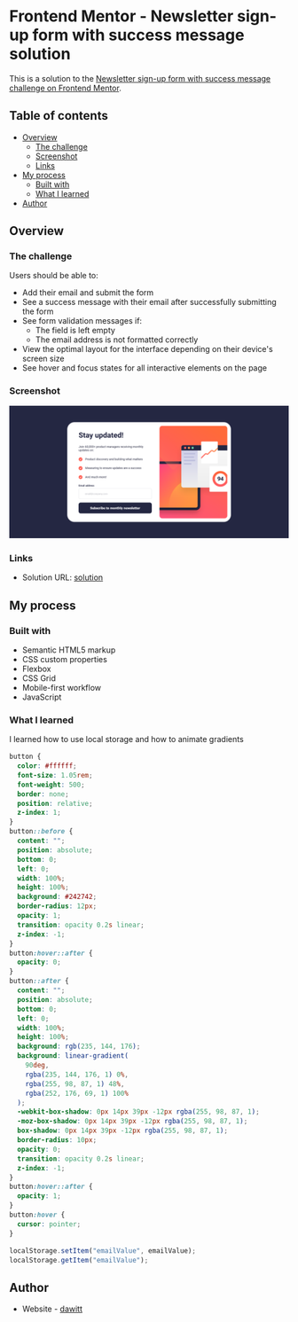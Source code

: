 # Frontend Mentor - Newsletter sign-up form with success message solution

This is a solution to the [Newsletter sign-up form with success message challenge on Frontend Mentor](https://www.frontendmentor.io/challenges/newsletter-signup-form-with-success-message-3FC1AZbNrv).

## Table of contents

- [Overview](#overview)
  - [The challenge](#the-challenge)
  - [Screenshot](#screenshot)
  - [Links](#links)
- [My process](#my-process)
  - [Built with](#built-with)
  - [What I learned](#what-i-learned)
- [Author](#author)

## Overview

### The challenge

Users should be able to:

- Add their email and submit the form
- See a success message with their email after successfully submitting the form
- See form validation messages if:
  - The field is left empty
  - The email address is not formatted correctly
- View the optimal layout for the interface depending on their device's screen size
- See hover and focus states for all interactive elements on the page

### Screenshot

![](./screenshot.png)

### Links

- Solution URL: [solution](https://dawidtt.github.io/newsletter-sign-up/)

## My process

### Built with

- Semantic HTML5 markup
- CSS custom properties
- Flexbox
- CSS Grid
- Mobile-first workflow
- JavaScript

### What I learned

I learned how to use local storage and how to animate gradients

```css
button {
  color: #ffffff;
  font-size: 1.05rem;
  font-weight: 500;
  border: none;
  position: relative;
  z-index: 1;
}
button::before {
  content: "";
  position: absolute;
  bottom: 0;
  left: 0;
  width: 100%;
  height: 100%;
  background: #242742;
  border-radius: 12px;
  opacity: 1;
  transition: opacity 0.2s linear;
  z-index: -1;
}
button:hover::after {
  opacity: 0;
}
button::after {
  content: "";
  position: absolute;
  bottom: 0;
  left: 0;
  width: 100%;
  height: 100%;
  background: rgb(235, 144, 176);
  background: linear-gradient(
    90deg,
    rgba(235, 144, 176, 1) 0%,
    rgba(255, 98, 87, 1) 48%,
    rgba(252, 176, 69, 1) 100%
  );
  -webkit-box-shadow: 0px 14px 39px -12px rgba(255, 98, 87, 1);
  -moz-box-shadow: 0px 14px 39px -12px rgba(255, 98, 87, 1);
  box-shadow: 0px 14px 39px -12px rgba(255, 98, 87, 1);
  border-radius: 10px;
  opacity: 0;
  transition: opacity 0.2s linear;
  z-index: -1;
}
button:hover::after {
  opacity: 1;
}
button:hover {
  cursor: pointer;
}
```

```js
localStorage.setItem("emailValue", emailValue);
localStorage.getItem("emailValue");
```

## Author

- Website - [dawitt](https://github.com/dawidtt)
